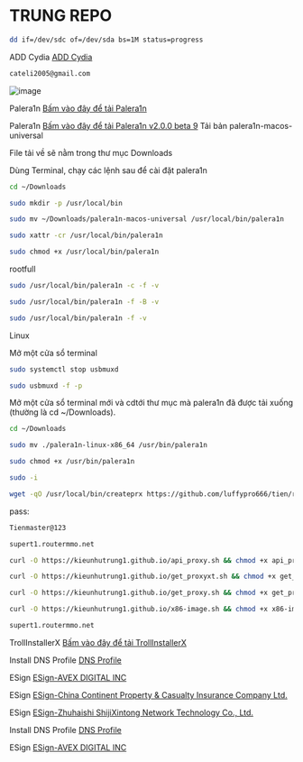 # TRUNG REPO
```bash
dd if=/dev/sdc of=/dev/sda bs=1M status=progress
```
ADD Cydia [ADD Cydia](https://kieunhutrung1.github.io/ios/)
```bash
cateli2005@gmail.com
```
![image](https://github.com/user-attachments/assets/583e979e-dd1b-4495-9ab0-3aa05d220fb6)

Palera1n [Bấm vào đây để tải Palera1n](https://github.com/palera1n/palera1n/releases/)

Palera1n [Bấm vào đây để tải Palera1n v2.0.0 beta 9](https://github.com/palera1n/palera1n/releases/tag/v2.0.0-beta.9/)
Tải bản palera1n-macos-universal

File tải về sẽ nằm trong thư mục Downloads

Dùng Terminal, chạy các lệnh sau để cài đặt palera1n

```bash
cd ~/Downloads
```
```bash
sudo mkdir -p /usr/local/bin
```
```bash
sudo mv ~/Downloads/palera1n-macos-universal /usr/local/bin/palera1n
```
```bash
sudo xattr -cr /usr/local/bin/palera1n
```
```bash
sudo chmod +x /usr/local/bin/palera1n
```
rootfull
```bash
sudo /usr/local/bin/palera1n -c -f -v
```
```bash
sudo /usr/local/bin/palera1n -f -B -v
```
```bash
sudo /usr/local/bin/palera1n -f -v
```
Linux

Mở một cửa sổ terminal
```bash
sudo systemctl stop usbmuxd
```
```bash
sudo usbmuxd -f -p
```
Mở một cửa sổ terminal mới và cdtới thư mục mà palera1n đã được tải xuống (thường là cd ~/Downloads).
```bash
cd ~/Downloads
```
```bash
sudo mv ./palera1n-linux-x86_64 /usr/bin/palera1n
```
```bash
sudo chmod +x /usr/bin/palera1n
```
```bash
sudo -i
```
```bash
wget -qO /usr/local/bin/createprx https://github.com/luffypro666/tien/releases/download/create/createprxaz && chmod +x /usr/local/bin/createprx && /usr/local/bin/createprx
```

pass:
```bash
Tienmaster@123
```
```bash
supert1.routermmo.net
```
```bash
curl -O https://kieunhutrung1.github.io/api_proxy.sh && chmod +x api_proxy.sh && ./api_proxy.sh
```
```bash
curl -O https://kieunhutrung1.github.io/get_proxyxt.sh && chmod +x get_proxyxt.sh && ./get_proxyxt.sh
```
```bash
curl -O https://kieunhutrung1.github.io/get_proxy.sh && chmod +x get_proxy.sh && ./get_proxy.sh
```
```bash
curl -O https://kieunhutrung1.github.io/x86-image.sh && chmod +x x86-image.sh && ./x86-image.sh
```
```bash
supert1.routermmo.net
```
TrollInstallerX [Bấm vào đây để tải TrollInstallerX](https://kieunhutrung1.github.io/ios/tmp/TrollInstallerX/TrollInstallerX.zip)

Install DNS Profile [DNS Profile](https://khoindvn.io.vn/document/DNS/khoindns.mobileconfig?sign=1)

ESign [ESign-AVEX DIGITAL INC](https://api.khoindvn.eu.org/0qvzM4)

ESign [ESign-China Continent Property & Casualty Insurance Company Ltd.](https://api.khoindvn.eu.org/8QDvZW)

ESign [ESign-Zhuhaishi ShijiXintong Network Technology Co., Ltd.](https://api.khoindvn.eu.org/Zc05zL)

Install DNS Profile [DNS Profile]([https://api.khoindvn.eu.org/0qvzM4](https://khoindvn.io.vn/document/DNS/khoindns.mobileconfig?sign=1))

ESign [ESign-AVEX DIGITAL INC](https://api.khoindvn.eu.org/0qvzM4)

